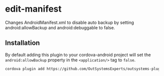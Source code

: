 # edit-manifest

Changes AndroidManifest.xml to disable auto backup by setting android:allowBackup and android:debuggable to false.

## Installation

By default adding this plugin to your cordova-android project will set the `android:allowBackup` property in the `<application/>` tag to `false`.

```bash
cordova plugin add https://github.com/OutSystemsExperts/outsystems-plugin-disable-backup.git
```
